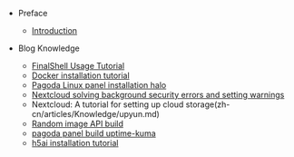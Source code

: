 - Preface
    - [Introduction](zh-cn/README.md)
    
- Blog Knowledge
    - [FinalShell Usage Tutorial](zh-cn/articles/Knowledge/FinalShell-tutorial.md)
    - [Docker installation tutorial](zh-cn/articles/Knowledge/docker-install.md)
    - [Pagoda Linux panel installation halo](zh-cn/articles/Knowledge/bt-halo-linux.md)
    - [Nextcloud solving background security errors and setting warnings](zh-cn/articles/Knowledge/bt-nextcloud.md)
    - Nextcloud: A tutorial for setting up cloud storage(zh-cn/articles/Knowledge/upyun.md)
    - [Random image API build](zh-cn/articles/Knowledge/api.md)
    - [pagoda panel build uptime-kuma](zh-cn/articles/Knowledge/uptime-kuma.md)
    - [h5ai installation tutorial](zh-cn/articles/Knowledge/bt-h5ai.md)
    